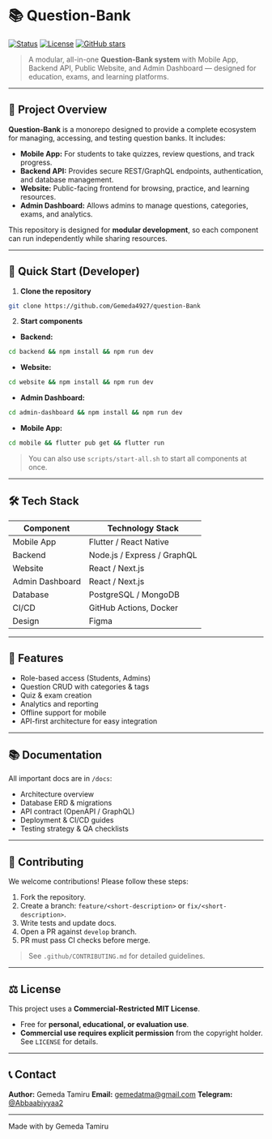 
# 📚 Question-Bank
[![Status](https://img.shields.io/badge/status-in%20progress-yellow)]()
[![License](https://img.shields.io/badge/license-Commercial--Restricted-blue)]()
[![GitHub stars](https://img.shields.io/github/stars/your-username/Question-Bank?style=social)]()

> A modular, all-in-one **Question-Bank system** with Mobile App, Backend API, Public Website, and Admin Dashboard — designed for education, exams, and learning platforms.



---

## 🎯 Project Overview

**Question-Bank** is a monorepo designed to provide a complete ecosystem for managing, accessing, and testing question banks. It includes:  

- **Mobile App:** For students to take quizzes, review questions, and track progress.  
- **Backend API:** Provides secure REST/GraphQL endpoints, authentication, and database management.  
- **Website:** Public-facing frontend for browsing, practice, and learning resources.  
- **Admin Dashboard:** Allows admins to manage questions, categories, exams, and analytics.  

This repository is designed for **modular development**, so each component can run independently while sharing resources.



---

## 🚀 Quick Start (Developer)

1. **Clone the repository**

```bash
git clone https://github.com/Gemeda4927/question-Bank
````

2. **Start components**

* **Backend:**

```bash
cd backend && npm install && npm run dev
```

* **Website:**

```bash
cd website && npm install && npm run dev
```

* **Admin Dashboard:**

```bash
cd admin-dashboard && npm install && npm run dev
```

* **Mobile App:**

```bash
cd mobile && flutter pub get && flutter run
```

> You can also use `scripts/start-all.sh` to start all components at once.

---

## 🛠️ Tech Stack

| Component       | Technology Stack            |
| --------------- | --------------------------- |
| Mobile App      | Flutter / React Native      |
| Backend         | Node.js / Express / GraphQL |
| Website         | React / Next.js             |
| Admin Dashboard | React / Next.js             |
| Database        | PostgreSQL / MongoDB        |
| CI/CD           | GitHub Actions, Docker      |
| Design          | Figma                       |

---

## 🌟 Features

* Role-based access (Students, Admins)
* Question CRUD with categories & tags
* Quiz & exam creation
* Analytics and reporting
* Offline support for mobile
* API-first architecture for easy integration

---

## 📚 Documentation

All important docs are in `/docs`:

* Architecture overview
* Database ERD & migrations
* API contract (OpenAPI / GraphQL)
* Deployment & CI/CD guides
* Testing strategy & QA checklists

---

## 🤝 Contributing

We welcome contributions! Please follow these steps:

1. Fork the repository.
2. Create a branch: `feature/<short-description>` or `fix/<short-description>`.
3. Write tests and update docs.
4. Open a PR against `develop` branch.
5. PR must pass CI checks before merge.

> See `.github/CONTRIBUTING.md` for detailed guidelines.

---

## ⚖️ License

This project uses a **Commercial-Restricted MIT License**.

* Free for **personal, educational, or evaluation use**.
* **Commercial use requires explicit permission** from the copyright holder.
  See `LICENSE` for details.

---

## 📞 Contact

**Author:** Gemeda Tamiru
**Email:** [gemedatma@gmail.com](mailto:gemedatma@gmail.com)
**Telegram:** [@Abbaabiyyaa2](https://t.me/Abbaabiyyaa2)

---

Made with  by Gemeda Tamiru







